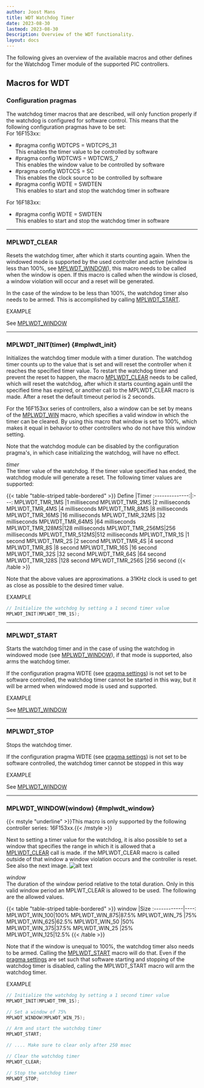 ```yaml
---
author: Joost Mans
title: WDT Watchdog Timer
date: 2023-08-30
lastmod: 2023-08-30
Description: Overview of the WDT functionality.
layout: docs
--- 
```

<!-- cSpell:ignore Joost lastmod mplwdt wdtcps wdtcws wdtccs wdte swdten mplwt -->

The following gives an overview of the available macros and other defines for the Watchdog Timer module of the supported PIC controllers.

## Macros for WDT

### Configuration pragmas

The watchdog timer macros that are described, will only function properly if the watchdog is configured for software control. This means that the following configuration pragmas have to be set:  
For 16F153xx:

- #pragma config WDTCPS = WDTCPS_31  
This enables the timer value to be controlled by software
- #pragma config WDTCWS = WDTCWS_7  
This enables the window value to be controlled by software
- #pragma config WDTCCS = SC  
This enables the clock source to be controlled by software
- #pragma config WDTE = SWDTEN  
This enables to start and stop the watchdog timer in software

For 16F183xx:

- #pragma config WDTE = SWDTEN  
This enables to start and stop the watchdog timer in software

---------------------------------------

### MPLWDT_CLEAR

Resets the watchdog timer, after which it starts counting again. When the windowed mode is supported by the used controller and active (window is less than 100%, see [MPLWDT_WINDOW](#mplwdt_window)), this macro needs to be called when the window is open. If this macro is called when the window is closed, a window violation will occur and a reset will be generated.

In the case of the window to be less than 100%, the watchdog timer also needs to be armed. This is accomplished by calling [MPLWDT_START](#mplwdt_start).

EXAMPLE

See [MPLWDT_WINDOW](#mplwdt_window)

---------------------------------------

### MPLWDT_INIT(timer) {#mplwdt_init}

Initializes the watchdog timer module with a timer duration. The watchdog timer counts up to the value that is set and will reset the controller when it reaches the specified timer value. To restart the watchdog timer and prevent the reset to happen, the macro [MPLWDT_CLEAR](#mplwdt_clear) needs to be called, which will reset the watchdog, after which it starts counting again until the specified time has expired, or another call to the MPLWDT_CLEAR macro is made. After a reset the default timeout period is 2 seconds.

For the 16F153xx series of controllers, also a window can be set by means of the [MPLWDT_WIN](#mplwdt_win) macro, which specifies a valid window in which the timer can be cleared. By using this macro that window is set to 100%, which makes it equal in behavior to other controllers who do not have this window setting.

Note that the watchdog module can be disabled by the configuration pragma's, in which case initializing the watchdog, will have no effect.

*timer*  
The timer value of the watchdog. If the timer value specified has ended, the watchdog module will generate a reset. The following timer values are supported:

{{< table "table-striped table-bordered" >}}
Define          |Timer
:--------------:|:---:
MPLWDT_TMR_1MS  |1 millisecond
MPLWDT_TMR_2MS  |2 milliseconds
MPLWDT_TMR_4MS  |4 milliseconds
MPLWDT_TMR_8MS  |8 milliseconds
MPLWDT_TMR_16MS |16 milliseconds
MPLWDT_TMR_32MS |32 milliseconds
MPLWDT_TMR_64MS |64 milliseconds
MPLWDT_TMR_128MS|128 milliseconds
MPLWDT_TMR_256MS|256 milliseconds
MPLWDT_TMR_512MS|512 milliseconds
MPLWDT_TMR_1S   |1 second
MPLWDT_TMR_2S   |2 second
MPLWDT_TMR_4S   |4 second
MPLWDT_TMR_8S   |8 second
MPLWDT_TMR_16S  |16 second
MPLWDT_TMR_32S  |32 second
MPLWDT_TMR_64S  |64 second
MPLWDT_TMR_128S |128 second
MPLWDT_TMR_256S |256 second
{{< /table >}}

Note that the above values are approximations. a 31KHz clock is used to get as close as possible to the desired timer value.

EXAMPLE

```c
// Initialize the watchdog by setting a 1 second timer value
MPLWDT_INIT(MPLWDT_TMR_1S);
```

---------------------------------------

### MPLWDT_START

Starts the watchdog timer and in the case of using the watchdog in windowed mode (see [MPLWDT_WINDOW](#mplwdt_window)), if that mode is supported, also arms the watchdog timer.

If the configuration pragma WDTE (see [pragma settings](#mplwdt_pragma)) is not set to be software controlled, the watchdog timer cannot be started in this way, but it will be armed when windowed mode is used and supported.

EXAMPLE

See [MPLWDT_WINDOW](#mplwdt_window)

---------------------------------------

### MPLWDT_STOP

Stops the watchdog timer.

If the configuration pragma WDTE (see [pragma settings](#mplwdt_pragma)) is not set to be software controlled, the watchdog timer cannot be stopped in this way

EXAMPLE

See [MPLWDT_WINDOW](#mplwdt_window)

---------------------------------------

### MPLWDT_WINDOW(window) {#mplwdt_window}

{{< mstyle "underline" >}}This macro is only supported by the following controller series: 16F153xx.{{< /mstyle >}}

Next to setting a timer value for the watchdog, it is also possible to set a window that specifies the range in which it is allowed that a [MPLWDT_CLEAR](#mplwdt_clear) call is made. if the MPLWDT_CLEAR macro is called outside of that window a window violation occurs and the controller is reset. See also the next image.
![alt text](images/wwdt.jpg "Windowed Watchdog Timer")  

*window*  
The duration of the window period relative to the total duration. Only in this valid window period an MPLWT_CLEAR is allowed to be used. The following are the allowed values.

{{< table "table-striped table-bordered" >}}
 window       |Size
:------------|----:
MPLWDT_WIN_100|100%
MPLWDT_WIN_875|87.5%
MPLWDT_WIN_75 |75%
MPLWDT_WIN_625|62.5%
MPLWDT_WIN_50 |50%
MPLWDT_WIN_375|37.5%
MPLWDT_WIN_25 |25%
MPLWDT_WIN_125|12.5%
{{< /table >}}

Note that if the window is unequal to 100%, the watchdog timer also needs to be armed. Calling the [MPLWDT_START](#mplwdt_start) macro will do that. Even if the [pragma settings](#mplwdt_pragma) are set such that software starting and stopping of the watchdog timer is disabled, calling the MPLWDT_START macro will arm the watchdog timer.

EXAMPLE

```c
// Initialize the watchdog by setting a 1 second timer value
MPLWDT_INIT(MPLWDT_TMR_1S);

// Set a window of 75%
MPLWDT_WINDOW(MPLWDT_WIN_75);

// Arm and start the watchdog timer
MPLWDT_START;

// .... Make sure to clear only after 250 msec

// Clear the watchdog timer
MPLWDT_CLEAR;

// Stop the watchdog timer
MPLWDT_STOP;

```
